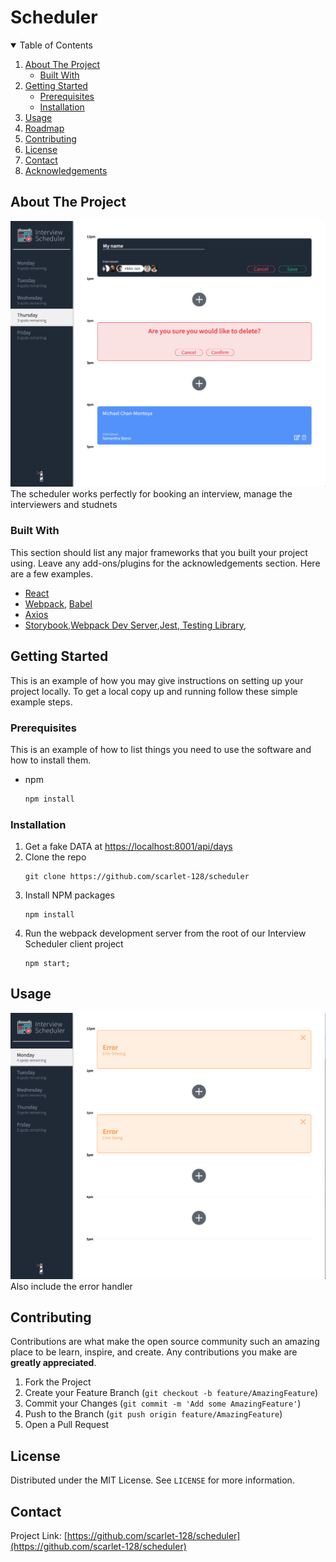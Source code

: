 # Scheduler
<!-- TABLE OF CONTENTS -->
<details open="open">
  <summary>Table of Contents</summary>
  <ol>
    <li>
      <a href="#about-the-project">About The Project</a>
      <ul>
        <li><a href="#built-with">Built With</a></li>
      </ul>
    </li>
    <li>
      <a href="#getting-started">Getting Started</a>
      <ul>
        <li><a href="#prerequisites">Prerequisites</a></li>
        <li><a href="#installation">Installation</a></li>
      </ul>
    </li>
    <li><a href="#usage">Usage</a></li>
    <li><a href="#roadmap">Roadmap</a></li>
    <li><a href="#contributing">Contributing</a></li>
    <li><a href="#license">License</a></li>
    <li><a href="#contact">Contact</a></li>
    <li><a href="#acknowledgements">Acknowledgements</a></li>
  </ol>
</details>



<!-- ABOUT THE PROJECT -->
## About The Project


!["Mean Feature of the product"](https://github.com/scarlet-128/scheduler/blob/master/docs/main%20feature.png?raw=true)
The scheduler works perfectly for booking an interview, manage the interviewers and studnets


### Built With

This section should list any major frameworks that you built your project using. Leave any add-ons/plugins for the acknowledgements section. Here are a few examples.
* [React](https://reactjs.org/)
* [Webpack](https://webpack.js.org/), [Babel](https://babeljs.io/)
* [Axios](https://github.com/axios/axios)
* [Storybook](https://storybook.js.org/),[Webpack Dev Server](https://github.com/webpack/webpack-dev-server),[Jest](https://jestjs.io/),[ Testing Library](https://testing-library.com/),



<!-- GETTING STARTED -->
## Getting Started

This is an example of how you may give instructions on setting up your project locally.
To get a local copy up and running follow these simple example steps.

### Prerequisites

This is an example of how to list things you need to use the software and how to install them.
* npm
  ```sh
  npm install 
  ```

### Installation

1. Get a fake DATA at [https://localhost:8001/api/days](https://localhost:8001/api/days)
2. Clone the repo
   ```
   git clone https://github.com/scarlet-128/scheduler
   ```
3. Install NPM packages
   ```
   npm install
   ```
4. Run the webpack development server from the root of our Interview Scheduler client project
   ```
   npm start;
   ```



<!-- USAGE EXAMPLES -->
## Usage
!["error headle"](https://github.com/scarlet-128/scheduler/blob/master/docs/When%20getting%20error.png?raw=true)
Also include the error handler

<!-- CONTRIBUTING -->
## Contributing

Contributions are what make the open source community such an amazing place to be learn, inspire, and create. Any contributions you make are **greatly appreciated**.

1. Fork the Project
2. Create your Feature Branch (`git checkout -b feature/AmazingFeature`)
3. Commit your Changes (`git commit -m 'Add some AmazingFeature'`)
4. Push to the Branch (`git push origin feature/AmazingFeature`)
5. Open a Pull Request



<!-- LICENSE -->
## License

Distributed under the MIT License. See `LICENSE` for more information.



<!-- CONTACT -->
## Contact
Project Link: [https://github.com/scarlet-128/scheduler](https://github.com/scarlet-128/scheduler)



